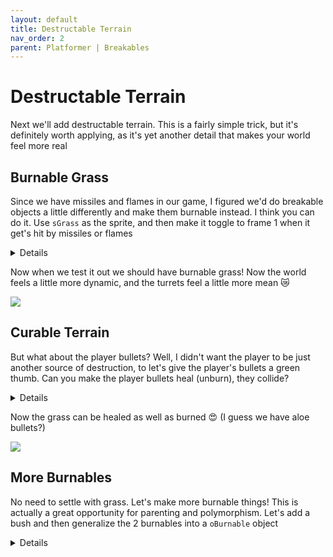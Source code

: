 ```yaml
---
layout: default
title: Destructable Terrain
nav_order: 2
parent: Platformer | Breakables
---
```


# Destructable Terrain

Next we'll add destructable terrain. This is a fairly simple trick, but it's definitely worth applying, as it's yet another detail that makes your world feel more real

## Burnable Grass

Since we have missiles and flames in our game, I figured we'd do breakable objects a little differently and make them burnable instead. I think you can do it. Use ``sGrass`` as the sprite, and then make it toggle to frame 1 when it get's hit by missiles or flames

<details data-summary="How to add burnable grass?" markdown="1">


```
// oGrass Create
image_speed = 0;

// oMissile Step Event
//// MOVEMENT
//// DEATH
//// HURT PLAYER
//// HURT GRASS
{
	if(place_meeting(x, y, oGrass)){
		with(instance_place(x, y, oGrass)){
			image_index = 1;
		}
	}
}

// oSpark Step Event
//// MOVEMENT
//// DEATH
//// HURT PLAYER
//// HURT GRASS
{
	if(place_meeting(x, y, oGrass)){
		with(instance_place(x, y, oGrass)){
			image_index = 1;
		}
	}
}
```

This should be pretty straight forward, the projectile changes the grass's frame to 1 when collisions happen

``instance_place``: If you need a refresher on this, be sure to refer back to "Platformer | Turrets | Missile Turrets

**parenting**: This current scenario also highlights the case for parenting. ``oMissile`` and ``oSpark`` have the same behaviour, so it could be worth moving some of that shared code to a ``oEnemyBullet`` object

</details>

Now when we test it out we should have burnable grass! Now the world feels a little more dynamic, and the turrets feel a little more mean 😿

![](../../images/platformer/burnable_grass.gif)

## Curable Terrain

But what about the player bullets? Well, I didn't want the player to be just another source of destruction, to let's give the player's bullets a green thumb. Can you make the player bullets heal (unburn), they collide?

<details data-summary="Can you make the player bullets cure the grass?" markdown="1">
```
// oBullet Step
//// TURRET COLLISION
//// WALL COLLISION
//// APPLY MOVEMENT
//// GRASS COLLISION
{
	if(place_meeting(x, y, oGrass)){
		with(instance_place(x, y, oGrass)){
			image_index = 0;
		}
	}
}
```

Same code as before 😉
</details>

Now the grass can be healed as well as burned 😍 (I guess we have aloe bullets?)

![](../../images/platformer/curable_grass.gif)

## More Burnables

No need to settle with grass. Let's make more burnable things! This is actually a great opportunity for parenting and polymorphism. Let's add a bush and then generalize the 2 burnables into a ``oBurnable`` object

<details data-summary="How to apply parenting to the burnables?" markdown="1">
```
// oBurnable Create
image_speed = 0;

// oGrass Create
//// delete code and let it inherit from oBurnable

// oBush Create
//// this should also inherit from oBurnable

// oBullet Step
//// TURRET COLLISION
//// WALL COLLISION
//// APPLY MOVEMENT
//// BURN BURNABLES
{
	if(place_meeting(x, y, oBurnable)){
		with(instance_place(x, y, oBurnable)){
			image_index = 0;
		}
	}
}

// oMissile Step Event
//// MOVEMENT
//// DEATH
//// HURT PLAYER
//// BURN BURNABLES
{
	if(place_meeting(x, y, oBurnable)){
		with(instance_place(x, y, oBurnable)){
			image_index = 1;
		}
	}
}

// oSpark Step Event
//// MOVEMENT
//// DEATH
//// HURT PLAYER
//// BURN BURNABLES
{
	if(place_meeting(x, y, oBurnable)){
		with(instance_place(x, y, oBurnable)){
			image_index = 1;
		}
	}
}
```

Here I've created a generic ``oBurnable`` object, assigned it to be the parent of both ``oGrass`` and ``oBush``

We get some code sharing benefit since we don't need to write out ``image_speed`` twice, but the bigger benefit is the polymorphism. Now ``oPlayer``, ``oMissile``, and ``oSpark`` only need to handle collisions with ``oBurnable`` then it get's both ``oGrass`` and ``oBush`` collisions for free 😎

> **I still see a lot of duplicate code, the burnable collision, looks very similar the player collision**: Correct 🤓! In the polymorphism section I mentioned that we could, in theory, lump ``oPlayer``, and ``oTurret`` under a super generic ``oTargetable`` parent. We could try lumping ``oBurnable`` into that mold as well. It would just have a max hp of 1. If we did that the bullet's would only need to handle collisions w/ ``oTargetable`` 😲. Proceed w/ caution though, each targetable has slightly different behaviours when the collisions happen, so you'll need to be careful accounting for that in the generic parent

</details>

Burnable bushes and grass ✅

![](../../images/platformer/burnable_bushes.gif)

## Further Inspiration

Destructable terrain comes up in a lot of games, but I was specifically inspired by this [vlaambeer talk](https://www.youtube.com/watch?v=AJdEqssNZ-U). He goes over a bunch of easy tricks you can apply to make your game more polished, so it's definitely worth checking out

Also, if we look at the way hollow knight does destructable terrain, you can see that a bunch of pieces fly out

![](../../images/platformer/hollow_knight_destructable_terrain.gif)

Feel free to try adding that as a side exercize, I've got a video [here](https://www.youtube.com/watch?v=OVR17nInEwc) on exploding coins that can be used as a starting point
